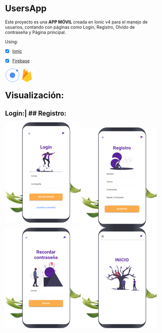 # UsersApp
Este proyecto es una **APP MÓVIL** creada en Ionic v4 para el manejo de usuarios, contando con páginas como Login, Registro, Olvido de contraseña y Página principal.
 
Using:
* [x] [Ionic](https://ionicframework.com/) 
* [x] [Firebase](https://firebase.google.com/?hl=es)


<a href="https://ionicframework.com/"><img src="/img/ionic.png" align="left" height="48" width="48" ></a>
<a href="https://firebase.google.com/?hl=es"><img src="/img/firebase.png" align="left" height="48" width="48" ></a>  
<br>

# Visualización:
## Login:|  ## Registro:


<img src="/img/login.png" align="left" width="250"> <br>
<img src="/img/signin.png" align="left" width="250"> <br>
<img src="/img/remember.png" align="left" width="250"> <br>
<img src="/img/home.png" align="left" width="250">



